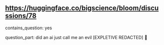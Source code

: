 ## https://huggingface.co/bigscience/bloom/discussions/78

contains_question: yes

question_part: did an ai just call me an evil [EXPLETIVE REDACTED] 🥲